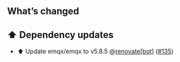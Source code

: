 ## What’s changed

## ⬆️ Dependency updates

- ⬆️ Update emqx/emqx to v5.8.5 @[renovate[bot]](https://github.com/apps/renovate) ([#135](https://github.com/hassio-addons/addon-emqx/pull/135))
